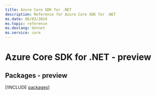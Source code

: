 ```yaml
---
title: Azure Core SDK for .NET
description: Reference for Azure Core SDK for .NET
ms.date: 06/03/2024
ms.topic: reference
ms.devlang: dotnet
ms.service: core
---
```

# Azure Core SDK for .NET - preview
## Packages - preview
[!INCLUDE [packages](core-index.md)]